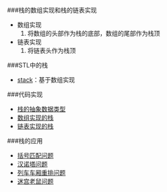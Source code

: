###栈的数组实现和栈的链表实现
 - 数组实现
   1. 将数组的头部作为栈的底部，数组的尾部作为栈顶
 - 链表实现
   1. 将链表头作为栈顶

###STL中的栈
 - [stack](http://www.cplusplus.com/reference/stack/stack/?kw=stack)：基于数组实现

###代码实现
 - [栈的抽象数据类型](./stack.h)
 - [数组实现的栈](./arrayStack.h)
 - [链表实现的栈](./linkedStack.h)

###栈的应用
 - [括号匹配问题](../../Algorithms/stack/matchedPairs.cpp)
 - [汉诺塔问题](../../Algorithms/stack/towersOfHanoi.cpp)
 - [列车车厢重排问题](../../Algorithms/stack/railroadReSort.cpp)
 - [迷宫老鼠问题](../../Algorithms/stack/mazeMouse.cpp)



